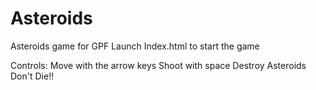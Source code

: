# Asteroids
Asteroids game for GPF
Launch Index.html to start the game

Controls:
Move with the arrow keys
Shoot with space
Destroy Asteroids
Don't Die!!
